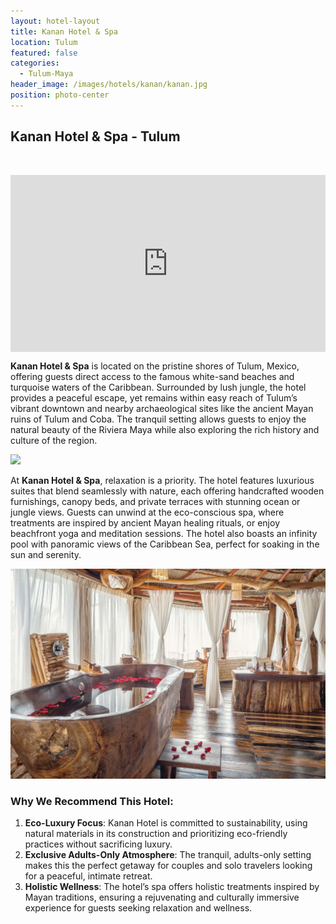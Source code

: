 ```yaml
---
layout: hotel-layout
title: Kanan Hotel & Spa
location: Tulum
featured: false
categories:
  - Tulum-Maya
header_image: /images/hotels/kanan/kanan.jpg
position: photo-center
---
```

## Kanan Hotel & Spa - Tulum

&nbsp;

<style>.embed-container { position: relative; padding-bottom: 56.25%; height: 0; overflow: hidden; max-width: 100%; } .embed-container iframe, .embed-container object, .embed-container embed { position: absolute; top: 0; left: 0; width: 100%; height: 100%; }</style><div class='embed-container'><iframe src='https://www.youtube.com/embed/VD5tjOkyUog' frameborder='0' allowfullscreen></iframe></div>

**Kanan Hotel & Spa** is located on the pristine shores of Tulum, Mexico, offering guests direct access to the famous white-sand beaches and turquoise waters of the Caribbean. Surrounded by lush jungle, the hotel provides a peaceful escape, yet remains within easy reach of Tulum’s vibrant downtown and nearby archaeological sites like the ancient Mayan ruins of Tulum and Coba. The tranquil setting allows guests to enjoy the natural beauty of the Riviera Maya while also exploring the rich history and culture of the region.

![](/images/hotels/kanan/kanan1.jpg)

At **Kanan Hotel & Spa**, relaxation is a priority. The hotel features luxurious suites that blend seamlessly with nature, each offering handcrafted wooden furnishings, canopy beds, and private terraces with stunning ocean or jungle views. Guests can unwind at the eco-conscious spa, where treatments are inspired by ancient Mayan healing rituals, or enjoy beachfront yoga and meditation sessions. The hotel also boasts an infinity pool with panoramic views of the Caribbean Sea, perfect for soaking in the sun and serenity.

![](/images/hotels/kanan/kanan2.jpg)

### Why We Recommend This Hotel:
1. **Eco-Luxury Focus**: Kanan Hotel is committed to sustainability, using natural materials in its construction and prioritizing eco-friendly practices without sacrificing luxury.
2. **Exclusive Adults-Only Atmosphere**: The tranquil, adults-only setting makes this the perfect getaway for couples and solo travelers looking for a peaceful, intimate retreat.
3. **Holistic Wellness**: The hotel’s spa offers holistic treatments inspired by Mayan traditions, ensuring a rejuvenating and culturally immersive experience for guests seeking relaxation and wellness.

